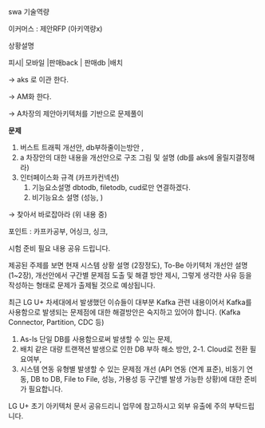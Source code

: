 swa 기술역량

이커머스 : 제안RFP (아키역량x)

상황설명

피시| 모바일 |판매back | 판매db |배치

→ aks 로  이관 한다.

→ AM화 한다.

→ A차장의 제안아키텍처를 기반으로 문제풀이

**문제**

1. 버스트 트래픽 개선안, db부하줄이는방안 , 
2. a 차장안의 대한 내용을 개선안으로 구조 그림 및 설명 (db를 aks에 올릴지결정해라)
3. 인터페이스화 규격 (카프카컨넥션)
    1. 기능요소설명 dbtodb, filetodb, cud로만 연결하겠다. 
    2. 비기능요소 설명 (성능, )

→ 찾아서 바로잡아라 (위 내용 중)

포인트 : 카프카공부, 어싱크, 싱크,

시험 준비 필요 내용 공유 드립니다.

제공된 주제를 보면 현재 시스템 상황 설명 (2장정도), To-Be 아키텍처 개선안 설명 (1~2장), 개선안에서 구간별 문제점 도출 및 해결 방안 제시, 그렇게 생각한 사유 등을 작성하는 형태로 문제가 출제될 것으로 예상됩니다.

최근 LG U+ 차세대에서 발생했던 이슈들이 대부분 Kafka 관련 내용이어서 Kafka를 사용함으로 발생되는 문제점에 대한 해결방안은 숙지하고 있어야 합니다. (Kafka Connector, Partition, CDC 등)

1. As-Is 단일 DB를 사용함으로써 발생할 수 있는 문제,
2. 배치 같은 대량 트랜잭션 발생으로 인한 DB 부하 해소 방안,
2-1. Cloud로 전환 필요여부,
3. 시스템 연동 유형별 발생할 수 있는 문제점 개선 (API 연동 (연계 표준), 비동기 연동, DB to DB, File to File, 성능, 가용성 등 구간별 발생 가능한 상황)에 대한 준비가 필요합니다.

LG U+ 초기 아키텍처 문서 공유드리니 업무에 참고하시고 외부 유출에 주의 부탁드립니다.

